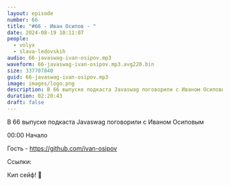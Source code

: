 ```yaml
---
layout: episode
number: 66
title: "#66 - Иван Осипов - "
date: 2024-08-19 10:11:07
people:
  - volyx
  - slava-ledovskih
audio: 66-javaswag-ivan-osipov.mp3
waveform: 66-javaswag-ivan-osipov.mp3.avg220.bin
size: 337707840           
guid: 66-javaswag-ivan-osipov.mp3
image: images/logo.png
description: В 66 выпуске подкаста Javaswag поговорили с Иваном Осиповым
duration: 02:20:43
draft: false
---
```


В 66 выпуске подкаста Javaswag поговорили с Иваном Осиповым

00:00 Начало

Гость - https://github.com/ivan-osipov

Ссылки:


Кип сейф! 🖖
